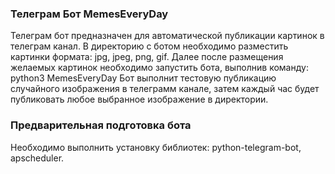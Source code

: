 ### Телеграм Бот MemesEveryDay
Телеграм бот предназначен для автоматической публикации картинок в телеграм канал.
В директорию с ботом необходимо разместить картинки формата: jpg, jpeg, png, gif.
Далее после размещения желаемых картинок необходимо запустить бота, выполнив команду: python3 MemesEveryDay
Бот выполнит тестовую публикацию случайного изображения в телеграмм канале, затем каждый час будет публиковать любое выбранное изображение в директории.

### Предварительная подготовка бота
Необходимо выполнить установку библиотек: python-telegram-bot, apscheduler.
